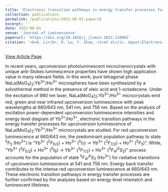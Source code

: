 ```yaml
---
title: 'Electronic transition pathways in energy transfer processes for upconversion photoluminescence of Yb<sup>3+</sup>/Ho<sup>3+</sup> co-doped NaLa(MoO<sub>4</sub>)<sub>2</sub> microcrystals'
collection: publications
permalink: /publications/2022-08-01-paper18
excerpt: ''
date: 2022-08-01
venue: 'Journal of Luminescence'
paperurl: 'https://doi.org/10.1016/j.jlumin.2022.118962'
citation: '<b>A. Li</b>, R. Lu, Y. Zhao, <i>et al</i>. &quot;Electronic transition pathways in energy transfer processes for upconversion photoluminescence of Yb<sup>3+</sup>/Ho<sup>3+</sup> co-doped NaLa(MoO<sub>4</sub>)<sub>2</sub> microcrystals&quot;, <i>Journal of Luminescence</i>, 2022, 248: 118962.'
---
```

[View Article Page](https://www.sciencedirect.com/science/article/abs/pii/S002223132200237X)

In recent years, upconversion photoluminescent micro/nanocrystals with unique anti-Stokes luminescence properties have shown high application value in many relevant fields. In this work, pure tetragonal phase NaLa(MoO<sub>4</sub>)<sub>2</sub>:Yb<sup>3+</sup>/Ho<sup>3+</sup> microspheres have been synthesized by a solvothermal method in the presence of oleic acid and 1-octadecene. Under the excitation of 980 nm laser, NaLa(MoO<sub>4</sub>)<sub>2</sub>:Yb<sup>3+</sup>/Ho<sup>3+</sup> microcrystals emit red, green and near infrared upconversion luminescence with peak wavelengths at 660/643 nm, 541 nm, and 756 nm. Based on the analysis of excitation power-dependent upconversion luminescence intensities and energy level diagram of Yb<sup>3+</sup>/Ho<sup>3+</sup>, electronic transition pathways in the energy transfer processes for upconversion luminescence of NaLa(MoO<sub>4</sub>)<sub>2</sub>:Yb<sup>3+</sup>/Ho<sup>3+</sup> microcrystals are studied. For red upconversion luminescence at 660/643 nm, the predominant population pathway to state <sup>5</sup><em>F</em><sub>5</sub> (Ho<sup>3+</sup>) is “Yb<sup>3+</sup> (<sup>2</sup><em>F</em><sub>5/2</sub>) + Ho<sup>3+</sup> (<sup>5</sup><em>I</em><sub>7</sub>) → Yb<sup>3+</sup> (<sup>2</sup><em>F</em><sub>7/2</sub>) + Ho<sup>3+</sup> (<sup>5</sup><em>F</em><sub>5</sub>)”. While, “Yb<sup>3+</sup> (<sup>2</sup><em>F</em><sub>5/2</sub>) + Ho<sup>3+</sup> (<sup>5</sup><em>I</em><sub>6</sub>) → Yb<sup>3+</sup> (<sup>2</sup><em>F</em><sub>7/2</sub>) + Ho<sup>3+</sup> (<sup>5</sup><em>F</em><sub>4</sub>/<sup>5</sup><em>S</em><sub>2</sub>)” process accounts for the population of state <sup>5</sup><em>F</em><sub>4</sub>/<sup>5</sup><em>S</em><sub>2</sub> (Ho<sup>3+</sup>) for radiative transitions of upconversion luminescence at 541 and 756 nm. Energy back transfer contributes to the intense red upconversion luminescence at 660/643 nm. These electronic transition pathways in energy transfer processes are further confirmed by the analyses based on energy level mismatch and luminescent lifetimes.
